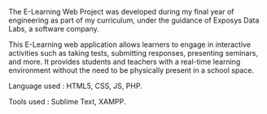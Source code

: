 The E-Learning Web Project was developed during my final year of engineering as part of my curriculum, under the guidance of Exposys Data Labs, a software company.

This E-Learning web application allows learners to engage in interactive activities such as taking tests, submitting responses, presenting seminars, and more. It provides students and teachers with a real-time learning environment without the need to be physically present in a school space.

Language used : HTML5, CSS, JS, PHP.

Tools used : Sublime Text, XAMPP.

